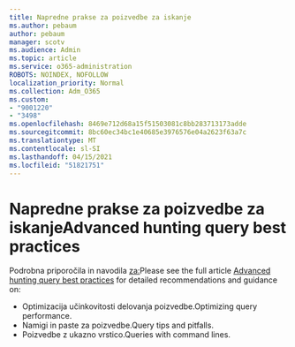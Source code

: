```yaml
---
title: Napredne prakse za poizvedbe za iskanje
ms.author: pebaum
author: pebaum
manager: scotv
ms.audience: Admin
ms.topic: article
ms.service: o365-administration
ROBOTS: NOINDEX, NOFOLLOW
localization_priority: Normal
ms.collection: Adm_O365
ms.custom:
- "9001220"
- "3498"
ms.openlocfilehash: 8469e712d68a15f51503081c8bb283713173adde
ms.sourcegitcommit: 8bc60ec34bc1e40685e3976576e04a2623f63a7c
ms.translationtype: MT
ms.contentlocale: sl-SI
ms.lasthandoff: 04/15/2021
ms.locfileid: "51821751"
---
```

# <a name="advanced-hunting-query-best-practices"></a><span data-ttu-id="a24cf-102">Napredne prakse za poizvedbe za iskanje</span><span class="sxs-lookup"><span data-stu-id="a24cf-102">Advanced hunting query best practices</span></span>

<span data-ttu-id="a24cf-103">Podrobna priporočila in navodila [za:](https://docs.microsoft.com/windows/security/threat-protection/microsoft-defender-atp/advanced-hunting-best-practices#optimize-query-performance)</span><span class="sxs-lookup"><span data-stu-id="a24cf-103">Please see the full article [Advanced hunting query best practices](https://docs.microsoft.com/windows/security/threat-protection/microsoft-defender-atp/advanced-hunting-best-practices#optimize-query-performance) for detailed recommendations and guidance on:</span></span>
- <span data-ttu-id="a24cf-104">Optimizacija učinkovitosti delovanja poizvedbe.</span><span class="sxs-lookup"><span data-stu-id="a24cf-104">Optimizing query performance.</span></span>
- <span data-ttu-id="a24cf-105">Namigi in paste za poizvedbe.</span><span class="sxs-lookup"><span data-stu-id="a24cf-105">Query tips and pitfalls.</span></span>
- <span data-ttu-id="a24cf-106">Poizvedbe z ukazno vrstico.</span><span class="sxs-lookup"><span data-stu-id="a24cf-106">Queries with command lines.</span></span>


